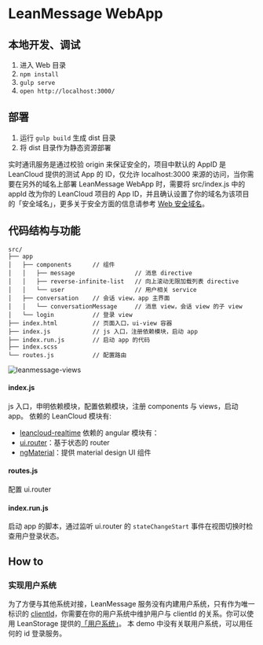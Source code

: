 LeanMessage WebApp
====

本地开发、调试
----

1. 进入 Web 目录
2. `npm install`
3. `gulp serve`
4. `open http://localhost:3000/`

部署
----

1. 运行 `gulp build` 生成 dist 目录
2. 将 dist 目录作为静态资源部署

实时通讯服务是通过校验 origin 来保证安全的，项目中默认的 AppID 是 LeanCloud 提供的测试 App 的 ID，仅允许 localhost:3000 来源的访问，当你需要在另外的域名上部署 LeanMessage WebApp 时，需要将 src/index.js 中的 appId 改为你的 LeanCloud 项目的 App ID，并且确认设置了你的域名为该项目的「安全域名」，更多关于安全方面的信息请参考 [Web 安全域名](https://leancloud.cn/docs/data_security.html#Web_安全域名)。

代码结构与功能
----
```
src/
├── app
│   ├── components      // 组件
│   │   ├── message                 // 消息 directive
│   │   ├── reverse-infinite-list   // 向上滚动无限加载列表 directive
│   │   └── user                    // 用户相关 service
│   ├── conversation    // 会话 view，app 主界面
│   │   └── conversationMessage     // 消息 view，会话 view 的子 view
│   └── login           // 登录 view
├── index.html          // 页面入口，ui-view 容器
├── index.js            // js 入口，注册依赖模块，启动 app
├── index.run.js        // 启动 app 的代码
├── index.scss
└── routes.js           // 配置路由
```
![leanmessage-views](https://cloud.githubusercontent.com/assets/175227/9702711/598c3390-549d-11e5-86c7-32595fbb9013.png)

#### index.js
js 入口，申明依赖模块，配置依赖模块，注册 components 与 views，启动 app。
依赖的 LeanCloud 模块有:
- [leancloud-realtime](https://leancloud.cn/docs/realtime_guide-js.html)
依赖的 angular 模块有：
- [ui.router](https://github.com/angular-ui/ui-router)：基于状态的 router
- [ngMaterial](https://material.angularjs.org/)：提供 material design UI 组件

#### routes.js
配置 ui.router

#### index.run.js
启动 app 的脚本，通过监听 ui.router 的 `stateChangeStart` 事件在视图切换时检查用户登录状态。

How to
----
### 实现用户系统
为了方便与其他系统对接，LeanMessage 服务没有内建用户系统，只有作为唯一标识的 [clientId](https://leancloud.cn/docs/realtime_v2.html#clientId)，你需要在你的用户系统中维护用户与 clientId 的关系。你可以使用 LeanStorage 提供的[「用户系统」](https://leancloud.cn/docs/js_guide.html#用户)。
本 demo 中没有关联用户系统，可以用任何的 id 登录服务。

